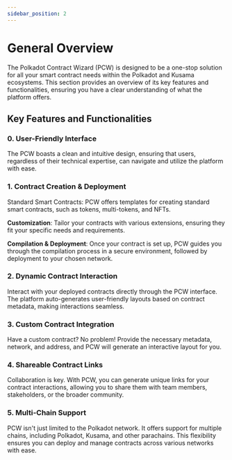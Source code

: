 ```yaml
---
sidebar_position: 2
---
```



# General Overview 

The Polkadot Contract Wizard (PCW) is designed to be a one-stop solution for all your smart contract needs within the Polkadot and Kusama ecosystems. This section provides an overview of its key features and functionalities, ensuring you have a clear understanding of what the platform offers.

## Key Features and Functionalities

### 0. User-Friendly Interface
The PCW boasts a clean and intuitive design, ensuring that users, regardless of their technical expertise, can navigate and utilize the platform with ease.

### 1. Contract Creation & Deployment
Standard Smart Contracts: PCW offers templates for creating standard smart contracts, such as tokens, multi-tokens, and NFTs.

**Customization**: Tailor your contracts with various extensions, ensuring they fit your specific needs and requirements.

**Compilation & Deployment**: Once your contract is set up, PCW guides you through the compilation process in a secure environment, followed by deployment to your chosen network.

### 2. Dynamic Contract Interaction
Interact with your deployed contracts directly through the PCW interface. The platform auto-generates user-friendly layouts based on contract metadata, making interactions seamless.

### 3. Custom Contract Integration
Have a custom contract? No problem! Provide the necessary metadata, network, and address, and PCW will generate an interactive layout for you.

### 4. Shareable Contract Links
Collaboration is key. With PCW, you can generate unique links for your contract interactions, allowing you to share them with team members, stakeholders, or the broader community.

### 5. Multi-Chain Support
PCW isn't just limited to the Polkadot network. It offers support for multiple chains, including Polkadot, Kusama, and other parachains. This flexibility ensures you can deploy and manage contracts across various networks with ease.

